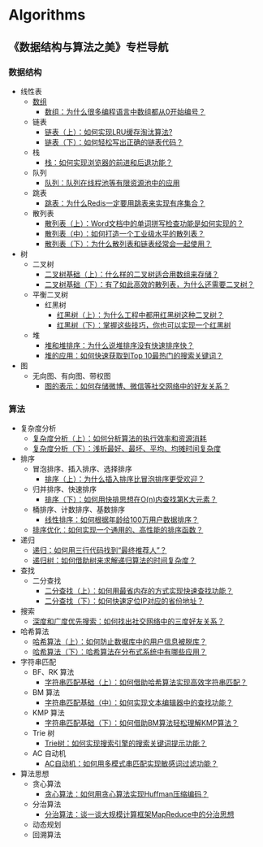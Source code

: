 # Algorithms

## 《数据结构与算法之美》专栏导航

### 数据结构

- 线性表
	- [数组](https://github.com/iostalks/Algorithms/tree/master/Array)
		- [数组：为什么很多编程语言中数组都从0开始编号？](https://time.geekbang.org/column/article/40961)
	- 链表
		- [链表（上）：如何实现LRU缓存淘汰算法?](https://time.geekbang.org/column/article/41013)
		- [链表（下）：如何轻松写出正确的链表代码？](https://time.geekbang.org/column/article/41149)
	- 栈
		- [栈：如何实现浏览器的前进和后退功能？](https://time.geekbang.org/column/article/41222)
	- 队列
		- [队列：队列在线程池等有限资源池中的应用](https://time.geekbang.org/column/article/41330)
	- 跳表
		- [跳表：为什么Redis一定要用跳表来实现有序集合？](https://time.geekbang.org/column/article/42896)
	- 散列表
		- [散列表（上）：Word文档中的单词拼写检查功能是如何实现的？](64233)
		- [散列表（中）：如何打造一个工业级水平的散列表？](https://time.geekbang.org/column/article/64586)
		- [散列表（下）：为什么散列表和链表经常会一起使用？](https://time.geekbang.org/column/article/64858)
- 树
	- 二叉树
		- [二叉树基础（上）：什么样的二叉树适合用数组来存储？](https://time.geekbang.org/column/article/67856)
		- [二叉树基础（下）：有了如此高效的散列表，为什么还需要二叉树？](https://time.geekbang.org/column/article/68334)
	- 平衡二叉树
		- 红黑树
			- [红黑树（上）：为什么工程中都用红黑树这种二叉树？](https://time.geekbang.org/column/article/68638)
			- [红黑树（下）：掌握这些技巧，你也可以实现一个红黑树](https://time.geekbang.org/column/article/68976)
	- 堆
		- [堆和堆排序：为什么说堆排序没有快速排序快？](https://time.geekbang.org/column/article/69913)
		- [堆的应用：如何快速获取到Top 10最热门的搜索关键词？](https://time.geekbang.org/column/article/70187)
- 图
    - 无向图、有向图、带权图
        - [图的表示：如何存储微博、微信等社交网络中的好友关系？](https://time.geekbang.org/column/article/70537)

### 算法

- 复杂度分析
	- [复杂度分析（上）：如何分析算法的执行效率和资源消耗](https://time.geekbang.org/column/article/40036)
	- [复杂度分析（下）：浅析最好、最坏、平均、均摊时间复杂度](https://time.geekbang.org/column/article/40447)
- 排序
	- 冒泡排序、插入排序、选择排序
		- [排序（上）：为什么插入排序比冒泡排序更受欢迎？](https://time.geekbang.org/column/article/41802)
	- 归并排序、快速排序
		- [排序（下）：如何用快排思想在O(n)内查找第K大元素？](https://time.geekbang.org/column/article/41913)
	- 桶排序、计数排序、基数排序
		- [线性排序：如何根据年龄给100万用户数据排序？](https://time.geekbang.org/column/article/42038)
	- [排序优化：如何实现一个通用的、高性能的排序函数？](https://time.geekbang.org/column/article/42359)
- 递归
	- [递归：如何用三行代码找到“最终推荐人”？](https://time.geekbang.org/column/article/41440)
	- [递归树：如何借助树来求解递归算法的时间复杂度？](https://time.geekbang.org/column/article/69388)
- 查找
	- 二分查找
		- [二分查找（上）：如何用最省内存的方式实现快速查找功能？](https://time.geekbang.org/column/article/42520)
		- [二分查找（下）：如何快速定位IP对应的省份地址？](https://time.geekbang.org/column/article/42733)
- 搜索
	- [深度和广度优先搜索：如何找出社交网络中的三度好友关系？](https://time.geekbang.org/column/article/70891)
- 哈希算法
	- [哈希算法（上）：如何防止数据库中的用户信息被脱库？](https://time.geekbang.org/column/article/65312)
	- [哈希算法（下）：哈希算法在分布式系统中有哪些应用？](https://time.geekbang.org/column/article/67388)
- 字符串匹配
	- BF、RK 算法
		- [字符串匹配基础（上）：如何借助哈希算法实现高效字符串匹配？](https://time.geekbang.org/column/article/71187)
	- BM 算法
		- [字符串匹配基础（中）：如何实现文本编辑器中的查找功能？](https://time.geekbang.org/column/article/71525)
	- KMP 算法
		- [字符串匹配基础（下）：如何借助BM算法轻松理解KMP算法？](https://time.geekbang.org/column/article/71845)
    - Trie 树
        - [Trie树：如何实现搜索引擎的搜索关键词提示功能？](https://time.geekbang.org/column/article/72414)
    - AC 自动机
        - [AC自动机：如何用多模式串匹配实现敏感词过滤功能？](https://time.geekbang.org/column/article/72810)
- 算法思想
	- 贪心算法
		- [贪心算法：如何用贪心算法实现Huffman压缩编码？](https://time.geekbang.org/column/article/73188)
    - 分治算法
        - [分治算法：谈一谈大规模计算框架MapReduce中的分治思想](https://time.geekbang.org/column/article/73503)
	- 动态规划
	- 回溯算法

